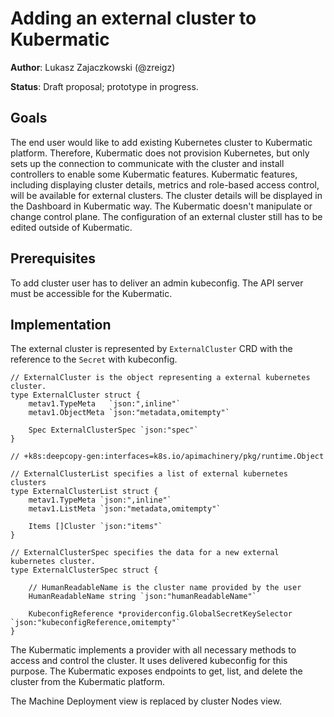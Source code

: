 # Adding an external cluster to Kubermatic

**Author**: Lukasz Zajaczkowski (@zreigz)

**Status**: Draft proposal; prototype in progress.

## Goals
The end user would like to add existing Kubernetes cluster to Kubermatic platform. Therefore, Kubermatic does not provision
Kubernetes, but only sets up the connection to communicate with the cluster and install controllers to enable some Kubermatic features.
Kubermatic features, including displaying cluster details, metrics and role-based access control, will be available for external clusters.
The cluster details will be displayed in the Dashboard in Kubermatic way. The Kubermatic doesn't manipulate or change control plane.
The configuration of an external cluster still has to be edited outside of Kubermatic.

## Prerequisites

To add cluster user has to deliver an admin kubeconfig. The API server must be accessible for the Kubermatic.

## Implementation

The external cluster is represented by `ExternalCluster` CRD with the reference to the `Secret` with kubeconfig.

```
// ExternalCluster is the object representing a external kubernetes cluster.
type ExternalCluster struct {
	metav1.TypeMeta   `json:",inline"`
	metav1.ObjectMeta `json:"metadata,omitempty"`

	Spec ExternalClusterSpec `json:"spec"`
}

// +k8s:deepcopy-gen:interfaces=k8s.io/apimachinery/pkg/runtime.Object

// ExternalClusterList specifies a list of external kubernetes clusters
type ExternalClusterList struct {
	metav1.TypeMeta `json:",inline"`
	metav1.ListMeta `json:"metadata,omitempty"`

	Items []Cluster `json:"items"`
}

// ExternalClusterSpec specifies the data for a new external kubernetes cluster.
type ExternalClusterSpec struct {

	// HumanReadableName is the cluster name provided by the user
	HumanReadableName string `json:"humanReadableName"`

	KubeconfigReference *providerconfig.GlobalSecretKeySelector `json:"kubeconfigReference,omitempty"`
}

```

The Kubermatic implements a provider with all necessary methods to access and control the cluster. It uses delivered kubeconfig
for this purpose.
The Kubermatic exposes endpoints to get, list, and delete the cluster from the Kubermatic platform.

The Machine Deployment view is replaced by cluster Nodes view.